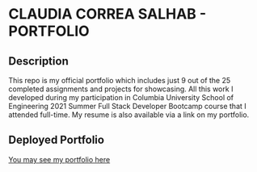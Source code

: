 # CLAUDIA CORREA SALHAB - PORTFOLIO

## Description

This repo is my official portfolio which includes just 9 out of the 25 completed assignments and projects for showcasing. All this work I developed during my participation in Columbia University School of Engineering 2021 Summer Full Stack Developer Bootcamp course that I attended full-time. My resume is also available via a link on my portfolio.

## Deployed Portfolio

[You may see my portfolio here](https://csalhab.github.io/portfolio/)
